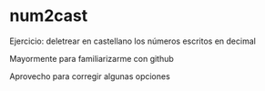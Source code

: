 # num2cast
Ejercicio: deletrear en castellano los números escritos en decimal

Mayormente para familiarizarme con github

Aprovecho para corregir algunas opciones

